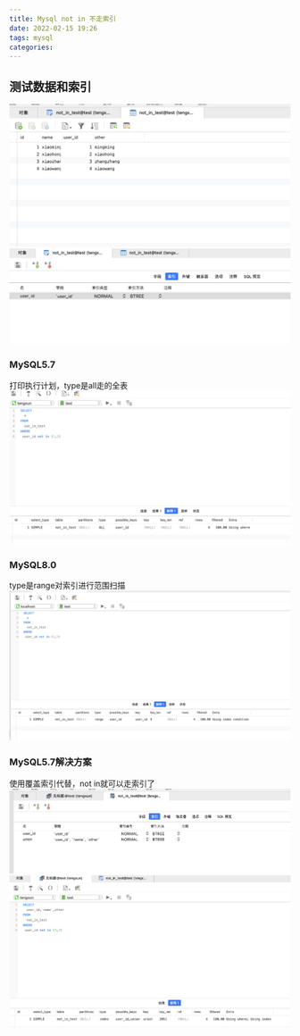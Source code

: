```yaml
---
title: Mysql not in 不走索引
date: 2022-02-15 19:26
tags: mysql
categories: 
---
```


<!--more-->

## 测试数据和索引

![](https://raw.githubusercontent.com/huisunan/cdn/main/img/1410909-20220215191248745-1664519830_1730686613411.png)  
![](https://raw.githubusercontent.com/huisunan/cdn/main/img/1410909-20220215191305187-1158856986_1730686621846.png)

### MySQL5.7

打印执行计划，type是all走的全表  
![](https://raw.githubusercontent.com/huisunan/cdn/main/img/1410909-20220215191404640-1699744545_1730686621846.png)

### MySQL8.0

type是range对索引进行范围扫描  
![](https://raw.githubusercontent.com/huisunan/cdn/main/img/1410909-20220215192226393-1386245983_1730686621847.png)

### MySQL5.7解决方案

使用覆盖索引代替，not in就可以走索引了  
![](https://raw.githubusercontent.com/huisunan/cdn/main/img/1410909-20220215192456122-1965915254_1730686621847.png)  
![](https://raw.githubusercontent.com/huisunan/cdn/main/img/1410909-20220215192605877-1433106593_1730686621847.png)